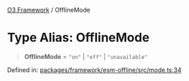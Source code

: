 [O3 Framework](../API.md) / OfflineMode

# Type Alias: OfflineMode

> **OfflineMode** = `"on"` \| `"off"` \| `"unavailable"`

Defined in: [packages/framework/esm-offline/src/mode.ts:34](https://github.com/habeshabro/openmrs-esm-core/blob/main/packages/framework/esm-offline/src/mode.ts#L34)
